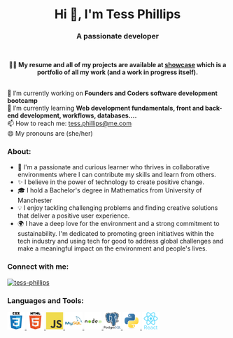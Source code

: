 <h1 align="center">Hi 👋, I'm Tess Phillips </h1>

<h3 align="center">A passionate developer</h3>

  <br> <p align="center">👨‍💻<b> My resume and all of my projects are available at [showcase](https://tess-phillips.github.io/Portfolio/) which is a portfolio of all my work (and a work in progress itself).</b></p>

 <br>🔭 I’m currently working on **Founders and Coders software development bootcamp**
 <br>🌱 I’m currently learning **Web development fundamentals, front and back-end development, workflows, databases....**
 <br>📫 How to reach me: tess.phillips@me.com
 <br>😄 My pronouns are (she/her)

<h3 align="left">About:</h3>

- 👯 I'm a passionate and curious learner who thrives in collaborative environments where I can contribute my skills and learn from others.
- ✨ I believe in the power of technology to create positive change.
- 🎓 I hold a Bachelor's degree in Mathematics from University of Manchester
- 💡 I enjoy tackling challenging problems and finding creative solutions that deliver a positive user experience.
- 🌍 I have a deep love for the environment and a strong commitment to sustainability. I'm dedicated to promoting green initiatives within the tech industry and using tech for good to address global challenges and make a meaningful impact on the environment and people's lives.


<h3 align="left">Connect with me:</h3>
<p align="left">
<a href="https://www.linkedin.com/in/tess-phillips-32708b21b" target="blank"><img align="center" src="https://raw.githubusercontent.com/rahuldkjain/github-profile-readme-generator/master/src/images/icons/Social/linked-in-alt.svg" alt="tess-phillips" height="30" width="40" /></a>
</p>

<h3 align="left">Languages and Tools:</h3>
<p align="left"> <a href="https://www.w3schools.com/css/" target="_blank" rel="noreferrer"> <img src="https://raw.githubusercontent.com/devicons/devicon/master/icons/css3/css3-original-wordmark.svg" alt="css3" width="40" height="40"/> </a> <a href="https://www.w3.org/html/" target="_blank" rel="noreferrer"> <img src="https://raw.githubusercontent.com/devicons/devicon/master/icons/html5/html5-original-wordmark.svg" alt="html5" width="40" height="40"/> </a> <a href="https://developer.mozilla.org/en-US/docs/Web/JavaScript" target="_blank" rel="noreferrer"> <img src="https://raw.githubusercontent.com/devicons/devicon/master/icons/javascript/javascript-original.svg" alt="javascript" width="40" height="40"/> </a> <a href="https://www.mysql.com/" target="_blank" rel="noreferrer"> <img src="https://raw.githubusercontent.com/devicons/devicon/master/icons/mysql/mysql-original-wordmark.svg" alt="mysql" width="40" height="40"/> </a> <a href="https://nodejs.org" target="_blank" rel="noreferrer"> <img src="https://raw.githubusercontent.com/devicons/devicon/master/icons/nodejs/nodejs-original-wordmark.svg" alt="nodejs" width="40" height="40"/> </a> <a href="https://www.postgresql.org" target="_blank" rel="noreferrer"> <img src="https://raw.githubusercontent.com/devicons/devicon/master/icons/postgresql/postgresql-original-wordmark.svg" alt="postgresql" width="40" height="40"/> </a> <a href="https://www.python.org" target="_blank" rel="noreferrer"> <img src="https://raw.githubusercontent.com/devicons/devicon/master/icons/python/python-original.svg" alt="python" width="40" height="40"/> </a> <a href="https://reactjs.org/" target="_blank" rel="noreferrer"> <img src="https://raw.githubusercontent.com/devicons/devicon/master/icons/react/react-original-wordmark.svg" alt="react" width="40" height="40"/> </a> </p>



<!--
**tess-phillips/tess-phillips** is a ✨ _special_ ✨ repository because its `README.md` (this file) appears on your GitHub profile.

Here are some ideas to get you started:

- 🔭 I’m currently working on ...
- 🌱 I’m currently learning ...
- 👯 I’m looking to collaborate on ...
- 🤔 I’m looking for help with ...
- 💬 Ask me about ...
- Pronouns: ...
-  Fun fact: ...
-->
